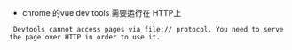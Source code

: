 * chrome 的vue  dev tools 需要运行在 HTTP上
```
 Devtools cannot access pages via file:// protocol. You need to serve the page over HTTP in order to use it.
```